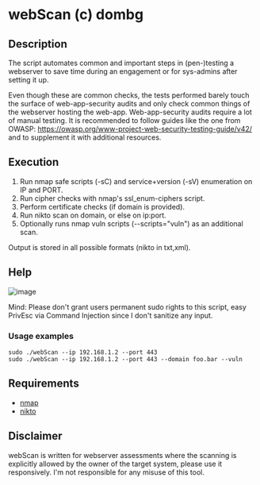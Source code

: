 # webScan (c) dombg

## Description

The script automates common and important steps in (pen-)testing a webserver to save time during an engagement or for sys-admins after setting it up. 

Even though these are common checks, the tests performed barely touch the surface of web-app-security audits and only check common things of the webserver hosting the web-app. Web-app-security audits require a lot of manual testing. It is recommended to follow guides like the one from OWASP: https://owasp.org/www-project-web-security-testing-guide/v42/ and to supplement it with additional resources.

## Execution

1. Run nmap safe scripts (-sC) and service+version (-sV) enumeration on IP and PORT.
2. Run cipher checks with nmap's ssl_enum-ciphers script.
3. Perform certificate checks (if domain is provided).
4. Run nikto scan on domain, or else on ip:port. 
5. Optionally runs nmap vuln scripts (--scripts="vuln") as an additional scan.

Output is stored in all possible formats (nikto in txt,xml).

## Help
![image](https://user-images.githubusercontent.com/7427205/137322622-d964e72e-2673-4a00-90d6-fe19dd6f6c72.png)

Mind: Please don't grant users permanent sudo rights to this script, easy PrivEsc via Command Injection since I don't sanitize any input.

### Usage examples

```
sudo ./webScan --ip 192.168.1.2 --port 443
sudo ./webScan --ip 192.168.1.2 --port 443 --domain foo.bar --vuln
```

## Requirements

- [nmap](https://nmap.org/)
- [nikto](https://github.com/sullo/nikto)

## Disclaimer

webScan is written for webserver assessments where the scanning is explicitly allowed by the owner of the target system, please use it responsively. I'm not responsible for any misuse of this tool.
